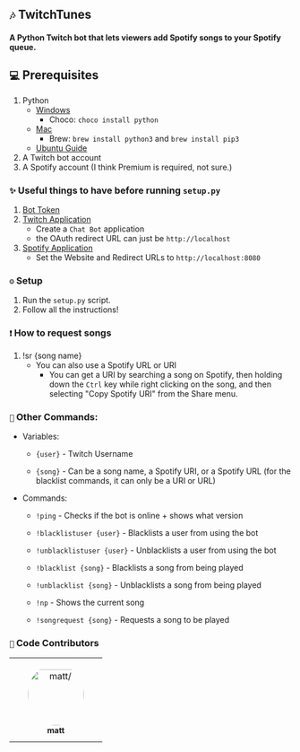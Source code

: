 ## `🎶` TwitchTunes
#### A Python Twitch bot that lets viewers add Spotify songs to your Spotify queue. 


## `💻` Prerequisites
1. Python
    - [Windows](https://www.python.org/downloads/)
        * Choco: `choco install python`
    - [Mac](https://www.python.org/downloads/)
        * Brew: `brew install python3` and `brew install pip3`
    - [Ubuntu Guide](https://linuxize.com/post/how-to-install-python-3-9-on-ubuntu-20-04/)
2. A Twitch bot account
3. A Spotify account (I think Premium is required, not sure.)

### `✨` Useful things to have before running `setup.py`
1. [Bot Token](https://twitchapps.com/tmi/)
2. [Twitch Application](https://dev.twitch.tv/console/apps/create)
    * Create a `Chat Bot` application
    * the OAuth redirect URL can just be `http://localhost`
3. [Spotify Application](https://developer.spotify.com/dashboard/applications)
    * Set the Website and Redirect URLs to `http://localhost:8080`

### `⚙` Setup
1. Run the `setup.py` script.
2. Follow all the instructions!

### `❗` How to request songs
1. !sr {song name}
    * You can also use a Spotify URL or URI
        * You can get a URI by searching a song on Spotify, then holding down the `Ctrl` key while right clicking on the song, and then selecting "Copy Spotify URI" from the Share menu.

### `💎` Other Commands:
 - Variables:
    
    * `{user}` - Twitch Username

    * `{song}` - Can be a song name, a Spotify URI, or a Spotify URL (for the blacklist commands, it can only be a URI or URL)

 - Commands:

    * `!ping` - Checks if the bot is online + shows what version

    * `!blacklistuser {user}` - Blacklists a user from using the bot

    * `!unblacklistuser {user}` - Unblacklists a user from using the bot

    * `!blacklist {song}` - Blacklists a song from being played

    * `!unblacklist {song}` - Unblacklists a song from being played

    * `!np` - Shows the current song

    * `!songrequest {song}` - Requests a song to be played 

### `🙌` Code Contributors

<table>
<tr>
    <td align="center" style="word-wrap: break-word; width: 150.0; height: 150.0">
        <a href=https://github.com/mmattbtw>
            <img src=https://avatars.githubusercontent.com/u/30363562?v=4 width="100;"  style="border-radius:50%;align-items:center;justify-content:center;overflow:hidden;padding-top:10px" alt=matt/>
            <br />
            <sub style="font-size:14px"><b>matt</b></sub>
        </a>
    </td>
</tr>
</table>
